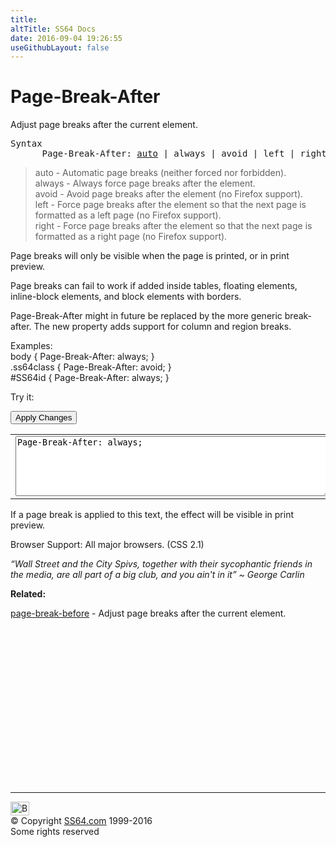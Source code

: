 ```yaml
---
title:
altTitle: SS64 Docs
date: 2016-09-04 19:26:55
useGithubLayout: false
---
```

<!-- #BeginLibraryItem "/Library/head_css.lbi" --><!-- #EndLibraryItem --><h1>Page-Break-After</h1>
<p>Adjust page breaks after the current element.</p>
<pre>Syntax
      Page-Break-After: <u>auto</u> | always | avoid | left | right ;</pre>
<blockquote>
<p><span class="code">auto</span> -  Automatic page breaks (neither forced nor forbidden).<br>
<span class="code">always</span> -  Always force page breaks after the element.<br>
<span class="code">avoid</span> -  Avoid page breaks after the element (no Firefox support).<br>
<span class="code">left</span> -  Force page breaks after the element so that the next page is formatted as a left page (no Firefox support).<br>
<span class="code">right</span> -  Force page breaks after the element so that the next page is formatted as a right page (no Firefox support).
</p>
</blockquote>
<p>Page breaks will only be visible when the page is printed, or in print preview.</p>
<p>Page breaks can fail to work if added inside tables, floating elements, inline-block elements, and block elements with borders.</p>
<p><span class="code">Page-Break-After</span> might in future be replaced by the more generic <span class="code">break-after</span>. The new property adds support for column and region breaks.</p>
<p>Examples:<br>
  <span class="code">body { Page-Break-After: always; }<br>
    .ss64class { Page-Break-After: avoid; }</span><br>
    <span class="code">#SS64id { Page-Break-After: always;  }</span><br>
</p>
<p>Try it:</p><input type="button" onclick="ApplyStyle()" value="Apply Changes">
<table>
  <tbody><tr>
  <td><textarea name="tryit" id="trycode" cols="60" rows="6" onfocus="this.style.background='#fff';" onblur="this.style.background='#eee';" tabindex="1">Page-Break-After: always;</textarea></td>
</tr>
</tbody></table>
<div id="tryresult">If a page break is applied to this text, the effect will be visible in print preview.</div>
<p>Browser Support: All major browsers. (CSS 2.1) </p>
<p class="quote"><i>“Wall Street and the City Spivs, together with their sycophantic friends in the media, are all part of a big club, and you ain't in it”  ~ George Carlin</i></p><p><b>Related:</b></p>
<p><a href="page-break-before.html">page-break-before</a> - Adjust page breaks after the current element.</p><!-- #BeginLibraryItem "/Library/foot_css.lbi" --><p>
<!-- CSS -->
<ins class="adsbygoogle" style="display:inline-block;width:300px;height:250px" data-ad-client="ca-pub-6140977852749469" data-ad-slot="2739097502"></ins>
<script>
(adsbygoogle = window.adsbygoogle || []).push({});
</script></p>
<hr>
<div id="bl" class="footer"><a href="page-break-after.html#"><img src="../images/top.png" width="30" height="22" alt="Back to the Top"></a></div>
<div id="br" class="footer, tagline">© Copyright <a href="../index.html">SS64.com</a> 1999-2016<br>
Some rights reserved</div><!-- #EndLibraryItem -->
